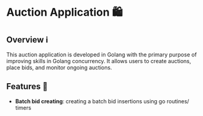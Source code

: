 # Auction Application 🛍️

## Overview ℹ️
This auction application is developed in Golang with the primary purpose of improving skills in Golang concurrency. It allows users to create auctions, place bids, and monitor ongoing auctions.

## Features 🚀
- **Batch bid creating**: creating a batch bid insertions using go routines/ timers

